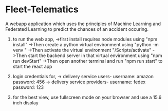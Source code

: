 # Fleet-Telematics
A webapp application which uses the principles of Machine Learning and Federated Learning to predict the chances of an accident occuring.
1. to run the web app, 
  ->first install requires node modules using "npm install"
  ->Then create a python virtual environment using "python -m venv <name>"
  ->Then activate the virtual environment "<name>/Scripts/activate"
  ->Then start the backend server in that virtual environment using "npm run devStart"
  ->Then open another terminal and run "npm run start" to start the react app
  
2. login credentials for,
  -> delivery service users- 
    username: amazon
    password: 456
  -> delivery service providers-
    username: fedex
    password: 123
    
3. for the best view, use fullscreen mode on your browser and use a 15.6 inch display
